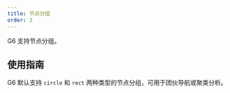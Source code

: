 ```yaml
---
title: 节点分组
order: 3
---
```


G6 支持节点分组。

## 使用指南

G6 默认支持 `circle` 和 `rect` 两种类型的节点分组，可用于团伙导航或聚类分析。